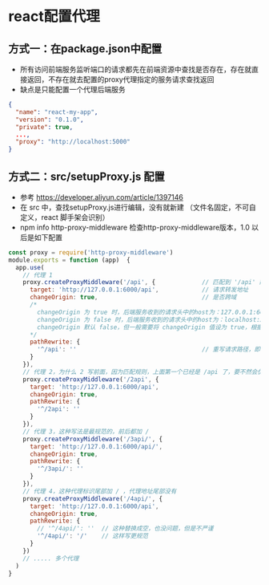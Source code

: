 # react配置代理

## 方式一：在package.json中配置
- 所有访问前端服务监听端口的请求都先在前端资源中查找是否存在，存在就直接返回，不存在就去配置的proxy代理指定的服务请求查找返回
- 缺点是只能配置一个代理后端服务
~~~json
{
  "name": "react-my-app",
  "version": "0.1.0",
  "private": true,
  ...,
  "proxy": "http://localhost:5000"  
}
~~~

## 方式二：src/setupProxy.js 配置
- 参考 https://developer.aliyun.com/article/1397146
- 在 src 中，查找setupProxy.js进行编辑，没有就新建 （文件名固定，不可自定义，react 脚手架会识别）
- npm info http-proxy-middleware 检查http-proxy-middleware版本，1.0 以后是如下配置
~~~js
const proxy = require('http-proxy-middleware')
module.exports = function (app)  {
  app.use(
    // 代理 1
    proxy.createProxyMiddleware('/api', {             // 匹配到 '/api' 前缀的请求，就会触发该代理配置
      target: 'http://127.0.0.1:6000/api',            // 请求转发地址
      changeOrigin: true,                             // 是否跨域
      /*
        changeOrigin 为 true 时，后端服务收到的请求头中的host为：127.0.0.1:6000，也就是后端服务地址的 host
        changeOrigin 为 false 时，后端服务收到的请求头中的host为：localhost:3000，也就是后端服务地址的 host
        changeOrigin 默认 false，但一般需要将 changeOrigin 值设为 true，根据自己需求调整
      */
      pathRewrite: {
        '^/api': ''                                   // 重写请求路径，即前缀路径 /api 替换为指定的空字符串
      }
    }),
    // 代理 2，为什么 2 写前面，因为匹配规则，上面第一个已经是 /api 了，要不然会优先匹配到第一个代理上
    proxy.createProxyMiddleware('/2api', {
      target: 'http://127.0.0.1:6000/api',
      changeOrigin: true,
      pathRewrite: {
        '^/2api': ''
      }
    }),
    // 代理 3，这种写法是最规范的，前后都加 /
    proxy.createProxyMiddleware('/3api/', {
      target: 'http://127.0.0.1:6000/api/',
      changeOrigin: true,
      pathRewrite: {
        '^/3api/': ''
      }
    }),
    // 代理 4，这种代理标识尾部加 / ，代理地址尾部没有
    proxy.createProxyMiddleware('/4api/', {
      target: 'http://127.0.0.1:6000/api',
      changeOrigin: true,
      pathRewrite: {
        // '^/4api/': ''  // 这种替换成空，也没问题，但是不严谨
        '^/4api/': '/'    // 这样写更规范
      }
    })
    // ..... 多个代理
  )
}
~~~


